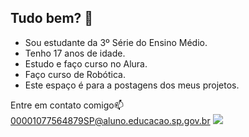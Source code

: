 ## Tudo bem? 👋

- Sou estudante da 3º Série do Ensino Médio.
- Tenho 17 anos de idade.
- Estudo e faço curso no Alura.
- Faço curso de Robótica.
- Este espaço é para a postagens dos meus projetos.

Entre em contato comigo📫
00001077564879SP@aluno.educacao.sp.gov.br 
![](https://media1.tenor.com/m/ysB3IoTeKT8AAAAC/thank-you.gif)
